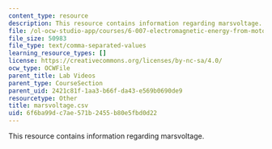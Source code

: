```yaml
---
content_type: resource
description: This resource contains information regarding marsvoltage.
file: /ol-ocw-studio-app/courses/6-007-electromagnetic-energy-from-motors-to-lasers-spring-2011/6f6ba99dc7ae571b2455b80e5fbd0d22_marsvoltage.csv
file_size: 50983
file_type: text/comma-separated-values
learning_resource_types: []
license: https://creativecommons.org/licenses/by-nc-sa/4.0/
ocw_type: OCWFile
parent_title: Lab Videos
parent_type: CourseSection
parent_uid: 2421c81f-1aa3-b66f-da43-e569b0690de9
resourcetype: Other
title: marsvoltage.csv
uid: 6f6ba99d-c7ae-571b-2455-b80e5fbd0d22
---
```

This resource contains information regarding marsvoltage.